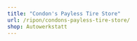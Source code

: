 ```yaml
---
title: "Condon's Payless Tire Store"
url: /ripon/condons-payless-tire-store/
shop: Autowerkstatt
---
```

